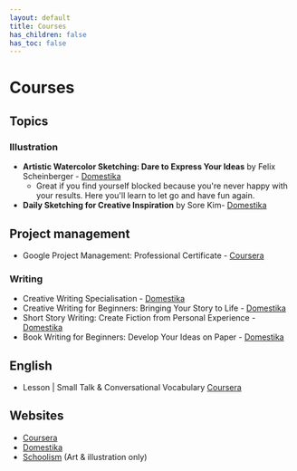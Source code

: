 ```yaml
---
layout: default
title: Courses
has_children: false
has_toc: false
---
```


# Courses

## Topics

### Illustration

- **Artistic Watercolor Sketching: Dare to Express Your Ideas** by Felix Scheinberger - [Domestika](https://www.domestika.org/en/courses/1879-artistic-watercolor-sketching-dare-to-express-your-ideas)
	- Great if you find yourself blocked because you're never happy with your results. Here you'll learn to let go and have fun again.
- **Daily Sketching for Creative Inspiration** by Sore Kim- [Domestika](https://www.domestika.org/en/courses/2227-daily-sketching-for-creative-inspiration)

## Project management

- Google Project Management: Professional Certificate - [Coursera](https://www.coursera.org/professional-certificates/google-project-management)

### Writing

- Creative Writing Specialisation - [Domestika](https://www.coursera.org/specializations/creative-writing)
- Creative Writing for Beginners: Bringing Your Story to Life - [Domestika](https://www.domestika.org/en/courses/1779-creative-writing-for-beginners-bringing-your-story-to-life)
- Short Story Writing: Create Fiction from Personal Experience - [Domestika](https://www.domestika.org/en/courses/2239-short-story-writing-create-fiction-from-personal-experience)
- Book Writing for Beginners: Develop Your Ideas on Paper - [Domestika](https://www.domestika.org/en/courses/2675-book-writing-for-beginners-develop-your-ideas-on-paper)

## English

- Lesson | Small Talk & Conversational Vocabulary [Coursera](https://www.coursera.org/learn/lesson-small-talk-and-conversational-vocabulary)

## Websites

- [Coursera](https://www.coursera.org/)
- [Domestika](https://domestika.org/en)
- [Schoolism](https://schoolism.com/) (Art & illustration only)

